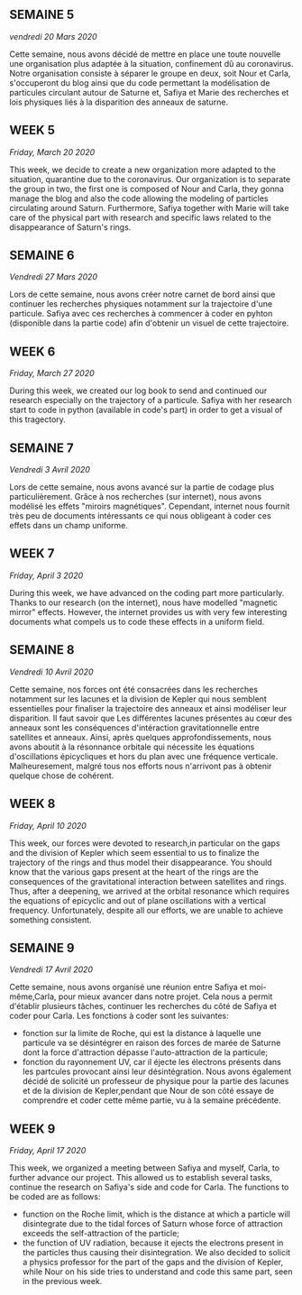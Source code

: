 ## SEMAINE 5
_vendredi 20 Mars 2020_
       
   Cette semaine, nous avons décidé de mettre en place une toute nouvelle une organisation plus adaptée à la situation, confinement dû au coronavirus. Notre organisation consiste à séparer le groupe en deux, soit Nour et Carla, s'occuperont du blog ainsi que du code permettant la modélisation de particules circulant autour de Saturne et, Safiya et Marie des recherches et lois physiques liés à la disparition des anneaux de saturne.
	
        
## WEEK 5
_Friday, March 20 2020_
                              
   This week, we decide to create a new organization more adapted to the situation, quarantine due to the coronavirus. Our organization is to separate the group in two, the first one is composed of  Nour and Carla, they gonna manage the blog and also the code allowing the modeling of particles circulating around Saturn. Furthermore, Safiya together with Marie will take care of the physical part with research and specific laws related to the disappearance of Saturn's rings.




## SEMAINE 6
_Vendredi 27 Mars 2020_
  
  Lors de cette semaine, nous avons créer notre carnet de bord ainsi que continuer les recherches physiques notamment sur la trajectoire d'une particule. Safiya avec ces recherches à commencer à coder en pyhton (disponible dans la partie code) afin d'obtenir un visuel de cette trajectoire. 


## WEEK 6
_Friday, March 27 2020_
  
  During this week, we created our log book to send and continued our research especially on the trajectory of a particule. Safiya with her research start to code in python (available in code's part) in order to get a visual of this tragectory.




## SEMAINE 7
_Vendredi 3 Avril 2020_

   Lors de cette semaine, nous avons avancé sur la partie de codage plus particulièrement. Grâce à nos recherches (sur internet), nous avons modélisé les effets "miroirs magnétiques". Cependant, internet nous fournit très peu de documents intéressants ce qui nous obligeant à coder ces effets dans un champ uniforme.
   

## WEEK 7
_Friday, April 3 2020_

   During this week, we have advanced on the coding part more particularly. Thanks to our research (on the internet), nous have modelled "magnetic mirror" effects. However, the internet provides us with very few interesting documents what compels us to code these effects in a uniform field.
   
   
   
   
## SEMAINE 8
_Vendredi 10 Avril 2020_

   Cette semaine, nos forces ont été consacrées dans les recherches notamment sur les lacunes et la division de Kepler qui nous semblent essentielles pour finaliser la trajectoire des anneaux et ainsi modéliser leur disparition. Il faut savoir que Les différentes lacunes présentes au cœur des anneaux sont les conséquences d'intéraction gravitationnelle entre satellites et anneaux.
Ainsi, après quelques approfondissements, nous avons aboutit à la résonnance orbitale qui nécessite les équations d'oscillations épicycliques et hors du plan avec une fréquence verticale.
Malheuresement, malgré tous nos efforts nous n'arrivont pas à obtenir quelque chose de cohérent.


## WEEK 8
_Friday, April 10 2020_

   This week, our forces were devoted to research,in particular on the gaps and the division of Kepler which seem essential to us to finalize the trajectory of the rings and thus model their disappearance. 
You should know that the various gaps present at the heart of the rings are the consequences of the gravitational interaction between satellites and rings.  
Thus, after a deepening, we arrived at the orbital resonance which requires the equations of epicyclic and out of plane oscillations with a vertical frequency.
Unfortunately, despite all our efforts, we are unable to achieve something consistent.




## SEMAINE 9
_Vendredi 17 Avril 2020_

   Cette semaine, nous avons organisé une réunion entre Safiya et moi-même,Carla, pour mieux avancer dans notre projet. Cela nous a permit d'établir plusieurs tâches, continuer les recherches du côté de Safiya et coder pour Carla.
Les fonctions à coder sont les suivantes:
- fonction sur la limite de Roche, qui est la distance à laquelle une particule va se désintégrer en raison des forces de marée de Saturne dont la force d'attraction dépasse l'auto-attraction de la particule;
- fonction du rayonnement UV, car il éjecte les électrons présents dans les partcules provocant ainsi leur désintégration.
Nous avons également décidé de solicité un professeur de physique pour la partie des lacunes et de la division de Kepler,pendant que Nour de son côté essaye de comprendre et coder cette même partie, vu à la semaine précédente.


## WEEK 9
_Friday, April 17 2020_

This week, we organized a meeting between Safiya and myself, Carla, to further advance our project. This allowed us to establish several tasks, continue the research on Safiya's side and code for Carla.
The functions to be coded are as follows:
- function on the Roche limit, which is the distance at which a particle will disintegrate due to the tidal forces of Saturn whose force of attraction exceeds the self-attraction of the particle;
- the function of UV radiation, because it ejects the electrons present in the particles thus causing their disintegration.
We also decided to solicit a physics professor for the part of the gaps and the division of Kepler, while Nour on his side tries to understand and code this same part, seen in the previous week.
